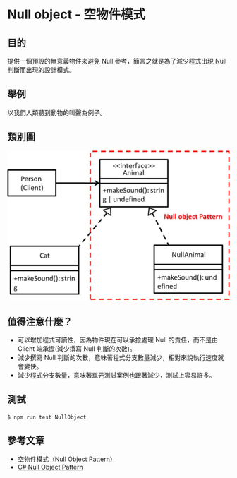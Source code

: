 # Null object - 空物件模式
## 目的
提供一個預設的無意義物件來避免 Null 參考，簡言之就是為了減少程式出現 Null 判斷而出現的設計模式。

## 舉例
以我們人類聽到動物的叫聲為例子。

## 類別圖
![Image](uml/example.jpg)

## 值得注意什麼？
- 可以增加程式可讀性，因為物件現在可以承擔處理 Null 的責任，而不是由 Client 端承擔(減少撰寫 Null 判斷的次數)。
- 減少撰寫 Null 判斷的次數，意味著程式分支數量減少，相對來說執行速度就會變快。
- 減少程式分支數量，意味著單元測試案例也跟著減少，測試上容易許多。

## 測試
```
$ npm run test NullObject
```

 ## 參考文章
 - [空物件模式（Null Object Pattern）](https://www.itread01.com/content/1541649004.html)
 - [C# Null Object Pattern](https://medium.com/@mybaseball52/c-null-object-pattern-c23c9105daf9)
